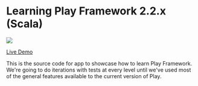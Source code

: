 # Learning Play Framework 2.2.x (Scala)

<img src="https://www.codeship.io/projects/060a58b0-1db8-0131-30a0-3eb1871875f5/status">

<a href="tranquil-retreat-4140.herokuapp.com">Live Demo</a>

This is the source code for app to showcase how to learn Play Framework.  We're going to do iterations with tests at every level until we've used most of the general features available to the current version of Play.

